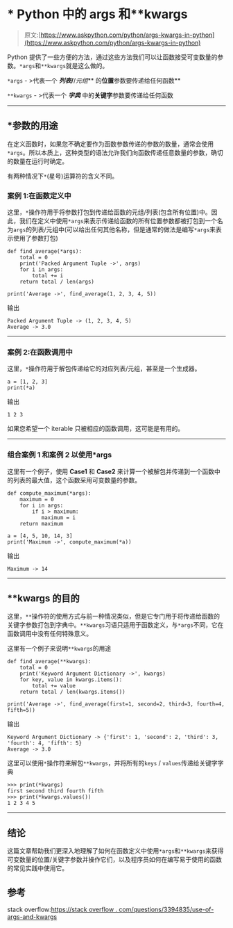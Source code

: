 # * Python 中的 args 和**kwargs

> 原文:[https://www.askpython.com/python/args-kwargs-in-python](https://www.askpython.com/python/args-kwargs-in-python)

Python 提供了一些方便的方法，通过这些方法我们可以让函数接受可变数量的参数。`*args`和`**kwargs`就是这么做的。

`*args` - >代表一个 ***列表*/**/*元组*** 的**位置**参数要传递给任何函数**

`**kwargs` - >代表一个 ***字典*** 中的**关键字**参数要传递给任何函数

* * *

## *参数的用途

在定义函数时，如果您不确定要作为函数参数传递的参数的数量，通常会使用`*args`。所以本质上，这种类型的语法允许我们向函数传递任意数量的参数，确切的数量在运行时确定。

有两种情况下`*`(星号)运算符的含义不同。

### 案例 1:在函数定义中

这里，`*`操作符用于将参数打包到传递给函数的元组/列表(包含所有位置)中。因此，我们在定义中使用`*args`来表示传递给函数的所有位置参数都被打包到一个名为`args`的列表/元组中(可以给出任何其他名称，但是通常的做法是编写`*args`来表示使用了参数打包)

```
def find_average(*args):
    total = 0
    print('Packed Argument Tuple ->', args)
    for i in args:
        total += i
    return total / len(args)

print('Average ->', find_average(1, 2, 3, 4, 5))

```

输出

```
Packed Argument Tuple -> (1, 2, 3, 4, 5)
Average -> 3.0

```

* * *

### 案例 2:在函数调用中

这里，`*`操作符用于解包传递给它的对应列表/元组，甚至是一个生成器。

```
a = [1, 2, 3]
print(*a)

```

输出

```
1 2 3

```

如果您希望一个 iterable 只被相应的函数调用，这可能是有用的。

* * *

### 组合案例 1 和案例 2 以使用*args

这里有一个例子，使用 **Case1** 和 **Case2** 来计算一个被解包并传递到一个函数中的列表的最大值，这个函数采用可变数量的参数。

```
def compute_maximum(*args):
    maximum = 0
    for i in args:
        if i > maximum:
           maximum = i
    return maximum

a = [4, 5, 10, 14, 3]
print('Maximum ->', compute_maximum(*a))

```

输出

```
Maximum -> 14

```

* * *

## **kwargs 的目的

这里，`**`操作符的使用方式与前一种情况类似，但是它专门用于将传递给函数的关键字参数打包到字典中。`**kwargs`习语只适用于函数定义，与`*args`不同，它在函数调用中没有任何特殊意义。

这里有一个例子来说明`**kwargs`的用途

```
def find_average(**kwargs):
    total = 0
    print('Keyword Argument Dictionary ->', kwargs)
    for key, value in kwargs.items():
        total += value
    return total / len(kwargs.items())

print('Average ->', find_average(first=1, second=2, third=3, fourth=4, fifth=5))

```

输出

```
Keyword Argument Dictionary -> {'first': 1, 'second': 2, 'third': 3, 'fourth': 4, 'fifth': 5}
Average -> 3.0

```

这里可以使用`*`操作符来解包`**kwargs`，并将所有的`keys` / `values`传递给关键字字典

```
>>> print(*kwargs)
first second third fourth fifth
>>> print(*kwargs.values())
1 2 3 4 5

```

* * *

## 结论

这篇文章帮助我们更深入地理解了如何在函数定义中使用`*args`和`**kwargs`来获得可变数量的位置/关键字参数并操作它们，以及程序员如何在编写易于使用的函数的常见实践中使用它。

## 参考

stack overflow:[https://stack overflow . com/questions/3394835/use-of-args-and-kwargs](https://stackoverflow.com/questions/3394835/use-of-args-and-kwargs)